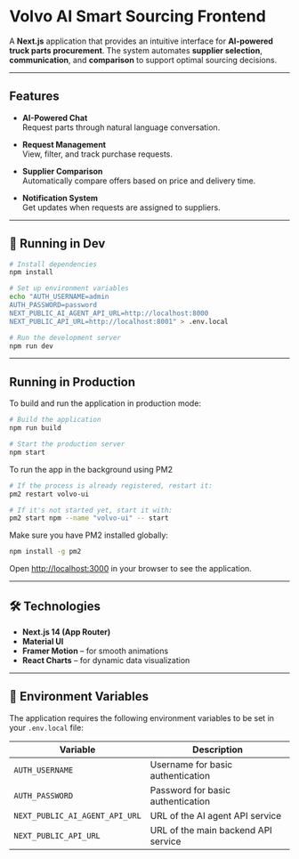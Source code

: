 # Volvo AI Smart Sourcing Frontend

A **Next.js** application that provides an intuitive interface for **AI-powered truck parts procurement**. The system automates **supplier selection**, **communication**, and **comparison** to support optimal sourcing decisions.

---

## Features

- **AI-Powered Chat**  
  Request parts through natural language conversation.

- **Request Management**  
  View, filter, and track purchase requests.

- **Supplier Comparison**  
  Automatically compare offers based on price and delivery time.

- **Notification System**  
  Get updates when requests are assigned to suppliers.

---

## 🚀 Running in Dev

```bash
# Install dependencies
npm install

# Set up environment variables
echo "AUTH_USERNAME=admin
AUTH_PASSWORD=password
NEXT_PUBLIC_AI_AGENT_API_URL=http://localhost:8000
NEXT_PUBLIC_API_URL=http://localhost:8001" > .env.local

# Run the development server
npm run dev
```

---

## Running in Production

To build and run the application in production mode:

```bash
# Build the application
npm run build

# Start the production server
npm start
```

To run the app in the background using PM2

```bash
# If the process is already registered, restart it:
pm2 restart volvo-ui

# If it's not started yet, start it with:
pm2 start npm --name "volvo-ui" -- start

```

Make sure you have PM2 installed globally:

```bash
npm install -g pm2
```

Open [http://localhost:3000](http://localhost:3000) in your browser to see the application.

---

## 🛠️ Technologies

- **Next.js 14 (App Router)**
- **Material UI**
- **Framer Motion** – for smooth animations
- **React Charts** – for dynamic data visualization

---

## 🔐 Environment Variables

The application requires the following environment variables to be set in your `.env.local` file:

| Variable                       | Description                         |
| ------------------------------ | ----------------------------------- |
| `AUTH_USERNAME`                | Username for basic authentication   |
| `AUTH_PASSWORD`                | Password for basic authentication   |
| `NEXT_PUBLIC_AI_AGENT_API_URL` | URL of the AI agent API service     |
| `NEXT_PUBLIC_API_URL`          | URL of the main backend API service |
